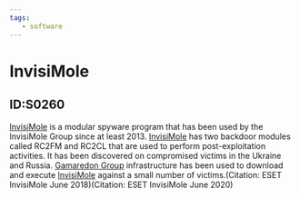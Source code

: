 ```yaml
---
tags:
   - software
---
```

# InvisiMole
## ID:S0260
[InvisiMole](/mitre/software/S0260) is a modular spyware program that has been used by the InvisiMole Group since at least 2013. [InvisiMole](/mitre/software/S0260) has two backdoor modules called RC2FM and RC2CL that are used to perform post-exploitation activities. It has been discovered on compromised victims in the Ukraine and Russia. [Gamaredon Group](/mitre/groups/G0047) infrastructure has been used to download and execute [InvisiMole](/mitre/software/S0260) against a small number of victims.(Citation: ESET InvisiMole June 2018)(Citation: ESET InvisiMole June 2020)
